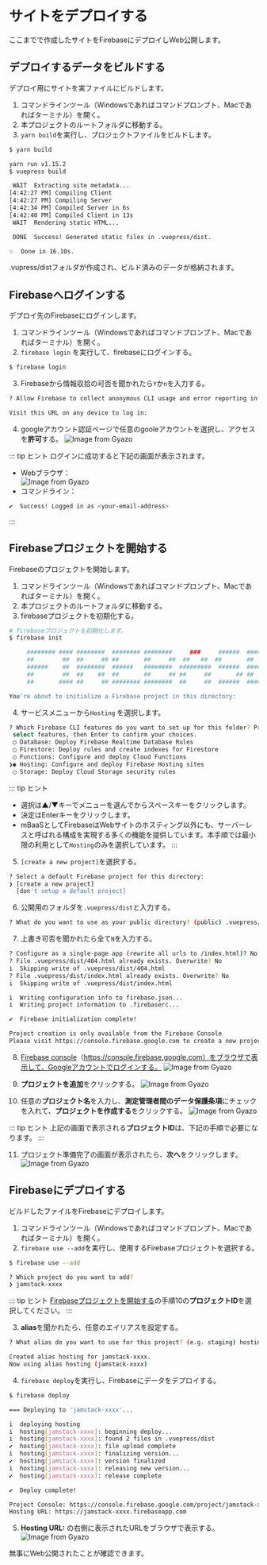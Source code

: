 # サイトをデプロイする
ここまでで作成したサイトをFirebaseにデプロイしWeb公開します。

## デプロイするデータをビルドする
デプロイ用にサイトを実ファイルにビルドします。

1. コマンドラインツール（Windowsであればコマンドプロンプト、Macであればターミナル）を開く。
1. 本プロジェクトのルートフォルダに移動する。
1. `yarn build`を実行し、プロジェクトファイルをビルドします。
```bash
$ yarn build

yarn run v1.15.2
$ vuepress build

 WAIT  Extracting site metadata...
[4:42:27 PM] Compiling Client
[4:42:27 PM] Compiling Server
[4:42:34 PM] Compiled Server in 6s
[4:42:40 PM] Compiled Client in 13s
 WAIT  Rendering static HTML...

 DONE  Success! Generated static files in .vuepress/dist.

✨  Done in 16.10s.
```

.vupress/distフォルダが作成され、ビルド済みのデータが格納されます。

## Firebaseへログインする
デプロイ先のFirebaseにログインします。

1. コマンドラインツール（Windowsであればコマンドプロンプト、Macであればターミナル）を開く。
2. `firebase login` を実行して、firebaseにログインする。
```bash
$ firebase login
```
3. Firebaseから情報収拾の可否を聞かれたら`Y`か`n`を入力する。
```bash
? Allow Firebase to collect anonymous CLI usage and error reporting information? Yes

Visit this URL on any device to log in:
```

4. googleアカウント認証ページで任意のgooleアカウントを選択し、アクセスを**許可**する。
![Image from Gyazo](https://i.gyazo.com/f9cb8fd39491eb524dd7435bda1064af.png)

::: tip <i class="fas fa-comments"></i> ヒント
ログインに成功すると下記の画面が表示されます。
* Webブラウザ：  
![Image from Gyazo](https://i.gyazo.com/2a18eafcef7e3092e9615f23fc18690c.png)
* コマンドライン：  
```bash
✔  Success! Logged in as <your-email-address>
```
:::

## Firebaseプロジェクトを開始する
Firebaseのプロジェクトを開始します。

1. コマンドラインツール（Windowsであればコマンドプロンプト、Macであればターミナル）を開く。
1. 本プロジェクトのルートフォルダに移動する。
1. firebaseプロジェクトを初期化する。
```bash
# firebaseプロジェクトを初期化します。
$ firebase init

     ######## #### ########  ######## ########     ###     ######  ########
     ##        ##  ##     ## ##       ##     ##  ##   ##  ##       ##
     ######    ##  ########  ######   ########  #########  ######  ######
     ##        ##  ##    ##  ##       ##     ## ##     ##       ## ##
     ##       #### ##     ## ######## ########  ##     ##  ######  ########

You're about to initialize a Firebase project in this directory:
```

4. サービスメニューから`Hosting` を選択します。
```bash
? Which Firebase CLI features do you want to set up for this folder? Press Space to
 select features, then Enter to confirm your choices.
 ◯ Database: Deploy Firebase Realtime Database Rules
 ◯ Firestore: Deploy rules and create indexes for Firestore
 ◯ Functions: Configure and deploy Cloud Functions
❯◉ Hosting: Configure and deploy Firebase Hosting sites
 ◯ Storage: Deploy Cloud Storage security rules
```
::: tip <i class="fas fa-comments"></i> ヒント
* 選択は▲/▼キーでメニューを選んでからスペースキーをクリックします。
* 決定はEnterキーをクリックします。
* mBaaSとしてFirebaseはWebサイトのホスティング以外にも、サーバーレスと呼ばれる構成を実現する多くの機能を提供しています。本手順では最小限の利用として`Hosting`のみを選択しています。
:::

5. `[create a new project]`を選択する。
```bash
? Select a default Firebase project for this directory:
❯ [create a new project]
  [don't setup a default project]
```

6. 公開用のフォルダを`.vuepress/dist`と入力する。
```bash
? What do you want to use as your public directory? (public) .vuepress/dist
```

7. 上書き可否を聞かれたら全て`N`を入力する。
```bash
? Configure as a single-page app (rewrite all urls to /index.html)? No
? File .vuepress/dist/404.html already exists. Overwrite? No
i  Skipping write of .vuepress/dist/404.html
? File .vuepress/dist/index.html already exists. Overwrite? No
i  Skipping write of .vuepress/dist/index.html

i  Writing configuration info to firebase.json...
i  Writing project information to .firebaserc...

✔  Firebase initialization complete!

Project creation is only available from the Firebase Console
Please visit https://console.firebase.google.com to create a new project, then run firebase use --add
```

8. [Firebase console](https://console.firebase.google.com)（https://console.firebase.google.com）をブラウザで表示して、Googleアカウントでログインする。
![Image from Gyazo](https://i.gyazo.com/e56e14d15b660f2b61c4156b79307354.png)

9. **プロジェクトを追加**をクリックする。
![Image from Gyazo](https://i.gyazo.com/5419ac078a6d9604722144e669ae9fbc.png)

10. 任意の**プロジェクト名**を入力し、**測定管理者間のデータ保護条項**にチェックを入れて、**プロジェクトを作成する**をクリックする。
![Image from Gyazo](https://i.gyazo.com/5e3212e9906943a51f46d4cb9182e3e6.png)

::: tip <i class="fas fa-comments"></i> ヒント
上記の画面で表示される**プロジェクトID**は、下記の手順で必要になります。
:::

11. プロジェクト準備完了の画面が表示されたら、**次へ**をクリックします。
![Image from Gyazo](https://i.gyazo.com/5c0df64cf28f00fa426fed095133cc6a.png)

## Firebaseにデプロイする
ビルドしたファイルをFirebaseにデプロイします。

1. コマンドラインツール（Windowsであればコマンドプロンプト、Macであればターミナル）を開く。
2. `firebase use --add`を実行し、使用するFirebaseプロジェクトを選択する。
```bash
$ firebase use --add

? Which project do you want to add?
❯ jamstack-xxxx
```

::: tip <i class="fas fa-comments"></i> ヒント
[Firebaseプロジェクトを開始する](#Firebaseプロジェクトを開始する)の手順10の**プロジェクトID**を選択してください。
:::

3. **alias**を聞かれたら、任意のエイリアスを設定する。
```bash
? What alias do you want to use for this project? (e.g. staging) hosting

Created alias hosting for jamstack-xxxx.
Now using alias hosting (jamstack-xxxx)
```

4. `firebase deploy`を実行し、Firebaseにデータをデプロイする。
```bash
$ firebase deploy

=== Deploying to 'jamstack-xxxx'...

i  deploying hosting
i  hosting[jamstack-xxxx]: beginning deploy...
i  hosting[jamstack-xxxx]: found 2 files in .vuepress/dist
✔  hosting[jamstack-xxxx]: file upload complete
i  hosting[jamstack-xxxx]: finalizing version...
✔  hosting[jamstack-xxxx]: version finalized
i  hosting[jamstack-xxxx]: releasing new version...
✔  hosting[jamstack-xxxx]: release complete

✔  Deploy complete!

Project Console: https://console.firebase.google.com/project/jamstack-xxxx/overview
Hosting URL: https://jamstack-xxxx.firebaseapp.com
```

5. **Hosting URL:** の右側に表示されたURLをブラウザで表示する。
![Image from Gyazo](https://i.gyazo.com/5ff70da294133363ade70264b1505e35.png)

無事にWeb公開されたことが確認できます。
